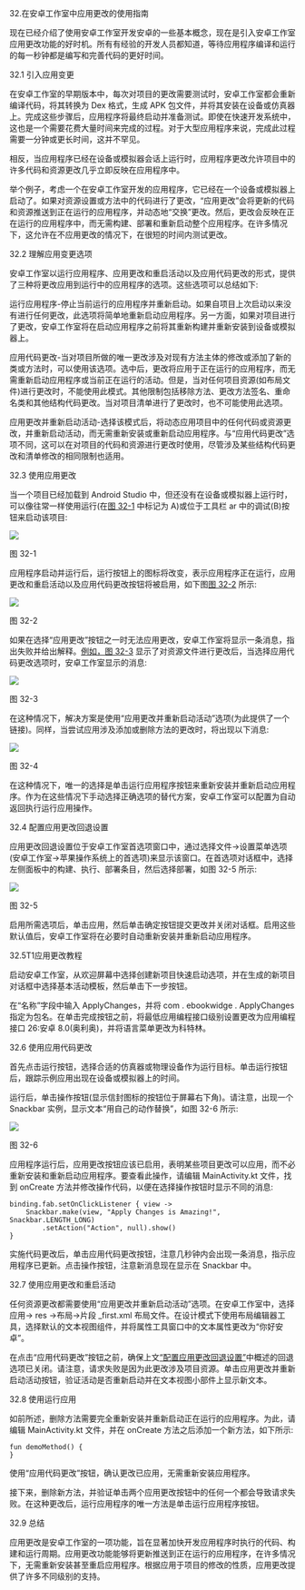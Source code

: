 32.在安卓工作室中应用更改的使用指南

现在已经介绍了使用安卓工作室开发安卓的一些基本概念，现在是引入安卓工作室应用更改功能的好时机。所有有经验的开发人员都知道，等待应用程序编译和运行的每一秒钟都是编写和完善代码的更好时间。

32.1 引入应用变更

在安卓工作室的早期版本中，每次对项目的更改需要测试时，安卓工作室都会重新编译代码，将其转换为 Dex 格式，生成 APK 包文件，并将其安装在设备或仿真器上。完成这些步骤后，应用程序将最终启动并准备测试。即使在快速开发系统中，这也是一个需要花费大量时间来完成的过程。对于大型应用程序来说，完成此过程需要一分钟或更长时间，这并不罕见。

相反，当应用程序已经在设备或模拟器会话上运行时，应用程序更改允许项目中的许多代码和资源更改几乎立即反映在应用程序中。

举个例子，考虑一个在安卓工作室开发的应用程序，它已经在一个设备或模拟器上启动了。如果对资源设置或方法中的代码进行了更改，“应用更改”会将更新的代码和资源推送到正在运行的应用程序，并动态地“交换”更改。然后，更改会反映在正在运行的应用程序中，而无需构建、部署和重新启动整个应用程序。在许多情况下，这允许在不应用更改的情况下，在很短的时间内测试更改。

32.2 理解应用变更选项

安卓工作室以运行应用程序、应用更改和重启活动以及应用代码更改的形式，提供了三种将更改应用到运行中的应用程序的选项。这些选项可以总结如下:

运行应用程序-停止当前运行的应用程序并重新启动。如果自项目上次启动以来没有进行任何更改，此选项将简单地重新启动应用程序。另一方面，如果对项目进行了更改，安卓工作室将在启动应用程序之前将其重新构建并重新安装到设备或模拟器上。

应用代码更改-当对项目所做的唯一更改涉及对现有方法主体的修改或添加了新的类或方法时，可以使用该选项。选中后，更改将应用于正在运行的应用程序，而无需重新启动应用程序或当前正在运行的活动。但是，当对任何项目资源(如布局文件)进行更改时，不能使用此模式。其他限制包括移除方法、更改方法签名、重命名类和其他结构代码更改。当对项目清单进行了更改时，也不可能使用此选项。

应用更改并重新启动活动-选择该模式后，将动态应用项目中的任何代码或资源更改，并重新启动活动，而无需重新安装或重新启动应用程序。与“应用代码更改”选项不同，这可以在对项目的代码和资源进行更改时使用，尽管涉及某些结构代码更改和清单修改的相同限制也适用。

32.3 使用应用更改

当一个项目已经加载到 Android Studio 中，但还没有在设备或模拟器上运行时，可以像往常一样使用运行(在[图 32-1](#_idTextAnchor720) 中标记为 A)或位于工具栏 ar 中的调试(B)按钮来启动该项目:

![](image/as_3.6_run_debug_toolbar_buttons.jpg)

图 32-1

应用程序启动并运行后，运行按钮上的图标将改变，表示应用程序正在运行，应用更改和重启活动以及应用代码更改按钮将被启用，如下图[图 32-2](#_idTextAnchor721) 所示:

![](image/as_3.5_apply_changes_labelled_buttons.jpg)

图 32-2

如果在选择“应用更改”按钮之一时无法应用更改，安卓工作室将显示一条消息，指出失败并给出解释。[例如，图 32-3](#_idTextAnchor722) 显示了对资源文件进行更改后，当选择应用代码更改选项时，安卓工作室显示的消息:

![](image/as_3.5_apply_changes_fail_resources.jpg)

图 32-3

在这种情况下，解决方案是使用“应用更改并重新启动活动”选项(为此提供了一个链接)。同样，当尝试应用涉及添加或删除方法的更改时，将出现以下消息:

![](image/as_3.5_apply_changes_fail_methods.jpg)

图 32-4

在这种情况下，唯一的选择是单击运行应用程序按钮来重新安装并重新启动应用程序。作为在这些情况下手动选择正确选项的替代方案，安卓工作室可以配置为自动返回执行运行应用操作。

32.4 配置应用更改回退设置

应用更改回退设置位于安卓工作室首选项窗口中，通过选择文件->设置菜单选项(安卓工作室->苹果操作系统上的首选项)来显示该窗口。在首选项对话框中，选择左侧面板中的构建、执行、部署条目，然后选择部署，如图 32-5 所示:

![](image/as_3.5_apply_changes_preferences.jpg)

图 32-5

启用所需选项后，单击应用，然后单击确定按钮提交更改并关闭对话框。启用这些默认值后，安卓工作室将在必要时自动重新安装并重新启动应用程序。

32.5T1应用更改教程

启动安卓工作室，从欢迎屏幕中选择创建新项目快速启动选项，并在生成的新项目对话框中选择基本活动模板，然后单击下一步按钮。

在“名称”字段中输入 ApplyChanges，并将 com . ebookwidge . ApplyChanges 指定为包名。在单击完成按钮之前，将最低应用编程接口级别设置更改为应用编程接口 26:安卓 8.0(奥利奥)，并将语言菜单更改为科特林。

32.6 使用应用代码更改

首先点击运行按钮，选择合适的仿真器或物理设备作为运行目标。单击运行按钮后，跟踪示例应用出现在设备或模拟器上的时间。

运行后，单击操作按钮(显示信封图标的按钮位于屏幕右下角)。请注意，出现一个 Snackbar 实例，显示文本“用自己的动作替换”，如图 32-6 所示:

![](image/as_4.1_apply_changes_snackbar.jpg)

图 32-6

应用程序运行后，应用更改按钮应该已启用，表明某些项目更改可以应用，而不必重新安装和重新启动应用程序。要查看此操作，请编辑 MainActivity.kt 文件，找到 onCreate 方法并修改操作代码，以便在选择操作按钮时显示不同的消息:

```
binding.fab.setOnClickListener { view ->
    Snackbar.make(view, "Apply Changes is Amazing!", Snackbar.LENGTH_LONG)
        .setAction("Action", null).show()
}
```

实施代码更改后，单击应用代码更改按钮，注意几秒钟内会出现一条消息，指示应用程序已更新。点击操作按钮，注意新消息现在显示在 Snackbar 中。

32.7 使用应用更改和重启活动

任何资源更改都需要使用“应用更改并重新启动活动”选项。在安卓工作室中，选择应用-> res ->布局->片段 _first.xml 布局文件。在设计模式下使用布局编辑器工具，选择默认的文本视图组件，并将属性工具窗口中的文本属性更改为“你好安卓”。

在点击“应用代码更改”按钮之前，确保上文[“配置应用更改回退设置”](#_idTextAnchor723)中概述的回退选项已关闭。请注意，请求失败是因为此更改涉及项目资源。单击应用更改并重新启动活动按钮，验证活动是否重新启动并在文本视图小部件上显示新文本。

32.8 使用运行应用

如前所述，删除方法需要完全重新安装并重新启动正在运行的应用程序。为此，请编辑 MainActivity.kt 文件，并在 onCreate 方法之后添加一个新方法，如下所示:

```
fun demoMethod() {
}
```

使用“应用代码更改”按钮，确认更改已应用，无需重新安装应用程序。

接下来，删除新方法，并验证单击两个应用更改按钮中的任何一个都会导致请求失败。在这种更改后，运行应用程序的唯一方法是单击运行应用程序按钮。

32.9 总结

应用更改是安卓工作室的一项功能，旨在显著加快开发应用程序时执行的代码、构建和运行周期。应用更改功能能够将更新推送到正在运行的应用程序，在许多情况下，无需重新安装甚至重启应用程序。根据应用于项目的修改的性质，应用更改提供了许多不同级别的支持。